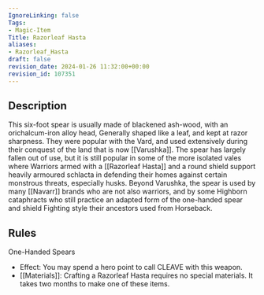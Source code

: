 ```yaml
---
IgnoreLinking: false
Tags:
- Magic-Item
Title: Razorleaf Hasta
aliases:
- Razorleaf_Hasta
draft: false
revision_date: 2024-01-26 11:32:00+00:00
revision_id: 107351
---
```


## Description
This six-foot spear is usually made of blackened ash-wood, with an orichalcum-iron alloy head, Generally shaped like a leaf, and kept at razor sharpness. They were popular with the Vard, and used extensively during their conquest of the land that is now [[Varushka]]. The spear has largely fallen out of use, but it is still popular in some of the more isolated vales where Warriors armed with a [[Razorleaf Hasta]] and a round shield support heavily armoured schlacta in defending their homes against certain monstrous threats, especially husks.
Beyond Varushka, the spear is used by many [[Navarr]] brands who are not also warriors, and by some Highborn cataphracts who still practice an adapted form of the one-handed spear and shield Fighting style their ancestors used from Horseback.
## Rules
One-Handed Spears
* Effect: You may spend a hero point to call CLEAVE with this weapon.
* [[Materials]]: Crafting a Razorleaf Hasta requires no special materials. It takes two months to make one of these items.